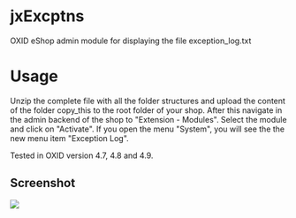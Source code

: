 jxExcptns
=========

OXID eShop admin module for displaying the file exception_log.txt


Usage
=========
  Unzip the complete file with all the folder structures and upload the content of the folder copy_this to the root folder of your shop.
  After this navigate in the admin backend of the shop to "Extension - Modules". Select the module and click on "Activate".
  If you open the menu "System", you will see the the new menu item "Exception Log".
  
  
Tested in OXID version 4.7, 4.8 and 4.9.

## Screenshot ##
![](https://github.com/job963/jxExcptns/raw/master/docs/img/ExceptionLogfile.png)